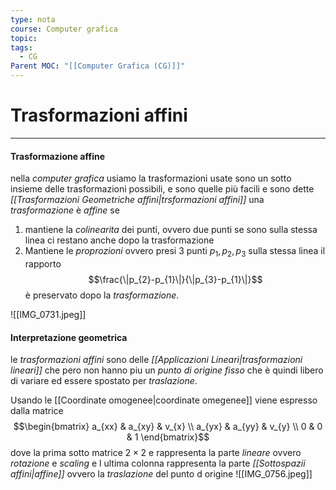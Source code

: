 ```yaml
---
type: nota
course: Computer grafica
topic: 
tags:
  - CG
Parent MOC: "[[Computer Grafica (CG)]]"
---
```



# Trasformazioni affini
---
#### Trasformazione affine
nella _computer grafica_ usiamo la trasformazioni usate sono  un sotto insieme delle trasformazioni possibili, e sono quelle più facili e sono dette _[[Trasformazioni Geometriche affini|trsformazioni affini]]_ 
una _trasformazione_ è _affine_ se
1. mantiene la _colinearita_ dei punti, ovvero due punti se sono sulla stessa linea ci restano anche dopo la trasformazione 
2. Mantiene le _proprozioni_ ovvero presi 3 punti $p_{1},p_{2},p_{3}$ sulla stessa linea il rapporto $$\frac{\|p_{2}-p_{1}\|}{\|p_{3}-p_{1}\|}$$ è preservato dopo la _trasformazione_.

![[IMG_0731.jpeg]]

#### Interpretazione geometrica
le _trasformazioni affini_ sono delle _[[Applicazioni Lineari|trasformazioni lineari]]_ che pero non hanno piu un _punto di origine fisso_ che è quindi libero di variare ed essere spostato per _traslazione_.

Usando le [[Coordinate omogenee|coordinate omegenee]] viene espresso dalla matrice $$\begin{bmatrix}
a_{xx} & a_{xy}   & v_{x} \\
a_{yx}  & a_{yy} & v_{y}  \\
0 & 0 & 1  
\end{bmatrix}$$dove la prima sotto matrice $2\times 2$ e rappresenta la parte _lineare_ ovvero _rotazione_ e _scaling_ e l ultima colonna rappresenta la parte _[[Sottospazii affini|affine]]_ ovvero la _traslazione_ del punto d origine 
![[IMG_0756.jpeg]]